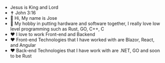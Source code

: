 - Jesus is King and Lord
-  ✝️ John 3:16
- 👋 Hi, My name is Jose
- 👀 My hobby in putting hardware and software together, I really love low level programming such as Rust, GO, C++, C
- ❤️ I love to work Front-end and Backend
- ❤️ Front-end Technologies that I have worked with are Blazor, React, and Angular
- ❤️ Back-end Technologies that I have work with are .NET, GO and soon to be Rust



<!---
Joseg-05/Joseg-05 is a ✨ special ✨ repository because its `README.md` (this file) appears on your GitHub profile.
You can click the Preview link to take a look at your changes.
--->
